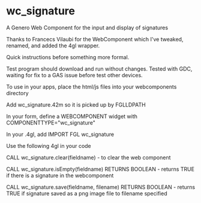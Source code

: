 # wc_signature
A Genero Web Component for the input and display of signatures

Thanks to Francecs Vilaubi for the WebComponent which I've tweaked, renamed, and added the 4gl wrapper.

Quick instructions before something more formal.

Test program should download and run without changes.  Tested with GDC, waiting for fix to a GAS issue before test other devices.

To use in your apps, place the html/js files into your webcomponents directory

Add wc_signature.42m so it is picked up by FGLLDPATH

In your form, define a WEBCOMPONENT widget with COMPONENTTYPE="wc_signature"

In your .4gl, add IMPORT FGL wc_signature

Use the following 4gl in your code

CALL wc_signature.clear(fieldname) - to clear the web component

CALL wc_signature.isEmpty(fieldname) RETURNS BOOLEAN - returns TRUE if there is a signature in the webcomponent

CALL wc_signature.save(fieldname, filename) RETURNS BOOLEAN - returns TRUE if signature saved as a png image file to filename specified



